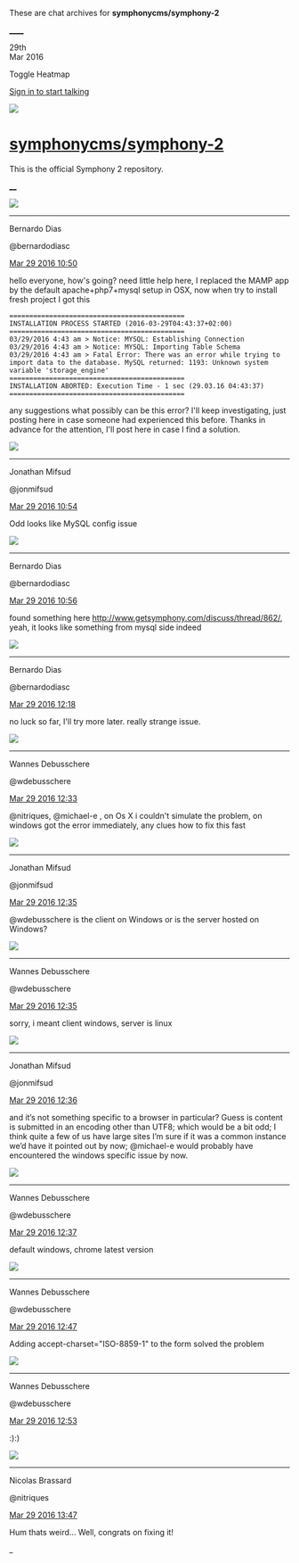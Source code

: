 These are chat archives for **symphonycms/symphony-2**

[__](/symphonycms/symphony-2/archives/2016/03/30)[__](/symphonycms/symphony-2/archives/2016/03/28)

29th  
Mar 2016

Toggle Heatmap

[Sign in to start talking](/login?action=login&button=archive-login)

![](https://avatars-02.gitter.im/group/iv/3/57542c45c43b8c601977197e?s=48)

#  [symphonycms/symphony-2](/symphonycms/symphony-2)

This is the official Symphony 2 repository.

[ __](/orgs/symphonycms/rooms "More symphonycms rooms")

![](https://avatars1.githubusercontent.com/u/131859?v=3&s=30)

____

Bernardo Dias

@bernardodiasc

[Mar 29 2016
10:50](https://gitter.im/symphonycms/symphony-2?at=56fa5df6e4a8384a1bbcd722)

hello everyone, how's going? need little help here, I replaced the MAMP app by
the default apache+php7+mysql setup in OSX, now when try to install fresh
project I got this

    
    
    ============================================
    INSTALLATION PROCESS STARTED (2016-03-29T04:43:37+02:00)
    ============================================
    03/29/2016 4:43 am > Notice: MYSQL: Establishing Connection
    03/29/2016 4:43 am > Notice: MYSQL: Importing Table Schema
    03/29/2016 4:43 am > Fatal Error: There was an error while trying to import data to the database. MySQL returned: 1193: Unknown system variable 'storage_engine'
    ============================================
    INSTALLATION ABORTED: Execution Time - 1 sec (29.03.16 04:43:37)
    ============================================

any suggestions what possibly can be this error? I'll keep investigating, just
posting here in case someone had experienced this before. Thanks in advance
for the attention, I'll post here in case I find a solution.

![](https://avatars1.githubusercontent.com/u/859775?v=3&s=30)

____

Jonathan Mifsud

@jonmifsud

[Mar 29 2016
10:54](https://gitter.im/symphonycms/symphony-2?at=56fa5ee5e4a8384a1bbcd759)

Odd looks like MySQL config issue

![](https://avatars1.githubusercontent.com/u/131859?v=3&s=30)

____

Bernardo Dias

@bernardodiasc

[Mar 29 2016
10:56](https://gitter.im/symphonycms/symphony-2?at=56fa5f55d9b73e635f673ac0)

found something here <http://www.getsymphony.com/discuss/thread/862/>, yeah,
it looks like something from mysql side indeed

![](https://avatars1.githubusercontent.com/u/131859?v=3&s=30)

____

Bernardo Dias

@bernardodiasc

[Mar 29 2016
12:18](https://gitter.im/symphonycms/symphony-2?at=56fa728cd9b73e635f673f43)

no luck so far, I'll try more later. really strange issue.

![](https://avatars1.githubusercontent.com/u/4136426?v=3&s=30)

____

Wannes Debusschere

@wdebusschere

[Mar 29 2016
12:33](https://gitter.im/symphonycms/symphony-2?at=56fa762e76b6f9de194c1af3)

@nitriques, @michael-e , on Os X i couldn't simulate the problem, on windows
got the error immediately, any clues how to fix this fast

![](https://avatars1.githubusercontent.com/u/859775?v=3&s=30)

____

Jonathan Mifsud

@jonmifsud

[Mar 29 2016
12:35](https://gitter.im/symphonycms/symphony-2?at=56fa767a76b6f9de194c1b15)

@wdebusschere is the client on Windows or is the server hosted on Windows?

![](https://avatars1.githubusercontent.com/u/4136426?v=3&s=30)

____

Wannes Debusschere

@wdebusschere

[Mar 29 2016
12:35](https://gitter.im/symphonycms/symphony-2?at=56fa768c8d2a72471b7b0d35)

sorry, i meant client windows, server is linux

![](https://avatars1.githubusercontent.com/u/859775?v=3&s=30)

____

Jonathan Mifsud

@jonmifsud

[Mar 29 2016
12:36](https://gitter.im/symphonycms/symphony-2?at=56fa76e276b6f9de194c1b35)

and it’s not something specific to a browser in particular? Guess is content
is submitted in an encoding other than UTF8; which would be a bit odd; I think
quite a few of us have large sites I’m sure if it was a common instance we’d
have it pointed out by now; @michael-e would probably have encountered the
windows specific issue by now.

![](https://avatars1.githubusercontent.com/u/4136426?v=3&s=30)

____

Wannes Debusschere

@wdebusschere

[Mar 29 2016
12:37](https://gitter.im/symphonycms/symphony-2?at=56fa76f8d9b73e635f674087)

default windows, chrome latest version

![](https://avatars1.githubusercontent.com/u/4136426?v=3&s=30)

____

Wannes Debusschere

@wdebusschere

[Mar 29 2016
12:47](https://gitter.im/symphonycms/symphony-2?at=56fa7946d39de41b495e96a0)

Adding accept-charset="ISO-8859-1" to the form solved the problem

![](https://avatars1.githubusercontent.com/u/4136426?v=3&s=30)

____

Wannes Debusschere

@wdebusschere

[Mar 29 2016
12:53](https://gitter.im/symphonycms/symphony-2?at=56fa7ad48f5147e119f16331)

:):)

![](https://avatars1.githubusercontent.com/u/771169?v=3&s=30)

____

Nicolas Brassard

@nitriques

[Mar 29 2016
13:47](https://gitter.im/symphonycms/symphony-2?at=56fa878abbffcc665faa3236)

Hum thats weird... Well, congrats on fixing it!

_

